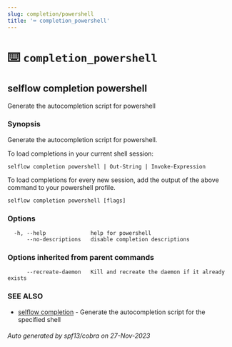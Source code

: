 ```yaml
---
slug: completion/powershell
title: '⌨ completion_powershell'
---
```


# ⌨️ `completion_powershell`

## selflow completion powershell

Generate the autocompletion script for powershell

### Synopsis

Generate the autocompletion script for powershell.

To load completions in your current shell session:

    selflow completion powershell | Out-String | Invoke-Expression

To load completions for every new session, add the output of the above command
to your powershell profile.

```
selflow completion powershell [flags]
```

### Options

```
  -h, --help              help for powershell
      --no-descriptions   disable completion descriptions
```

### Options inherited from parent commands

```
      --recreate-daemon   Kill and recreate the daemon if it already exists
```

### SEE ALSO

- [selflow completion](selflow_completion.md) - Generate the autocompletion script for the specified shell

###### Auto generated by spf13/cobra on 27-Nov-2023

